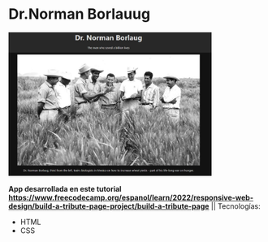 # Dr.Norman Borlauug


<img src="Dr.Norman Borlauug.jpg" alt="Dr.Norman Borlauug" width="400"/>

**App desarrollada en este tutorial https://www.freecodecamp.org/espanol/learn/2022/responsive-web-design/build-a-tribute-page-project/build-a-tribute-page**
||
Tecnologías:
- HTML
- CSS


